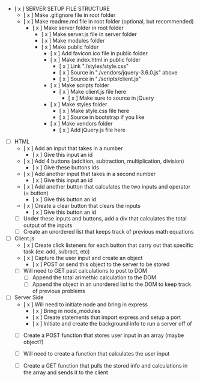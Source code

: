 - [ x ] SERVER SETUP FILE STRUCTURE
    - [ x ] Make .gitignore file in root folder
    - [ x ] Make readme.md file in root folder (optional, but recommended)
        - [ x ] Make server folder in root folder
            - [ x ] Make server.js file in server folder
            - [ x ] Make modules folder
            - [ x ] Make public folder
                - [ x ] Add favicon.ico file in public folder
                - [ x ] Make index.html in public folder
                    - [ x ] Link "./styles/style.css"
                    - [ x ] Source in "./vendors/jquery-3.6.0.js" above
                    - [ x ] Source in "./scripts/client.js" 
                - [ x ] Make scripts folder
                    - [ x ] Make client.js file here
                        - [ x ] Make sure to source in jQuery
                - [ x ] Make styles folder
                    - [ x ] Make style.css file here
                    - [ x ] Source in bootstrap if you like
                - [ x ] Make vendors folder
                    - [ x ] Add jQuery.js file here

- [ ] HTML
    - [ x ] Add an input that takes in a number
        - [ x ] Give this input an id 
    - [ x ] Add 4 buttons (addition, subtraction, multiplication, division)
        - [ x ] Give these buttons ids
    - [ x ] Add another input that takes in a second number
        - [ x ] Give this input an id
    - [ x ] Add another button that calculates the two inputs and operator (= button)
        - [ x ] Give this button an id
    - [ x ] Create a clear button that clears the inputs
        - [ x ] Give this button an id
    - [ ] Under these inputs and buttons, add a div that calculates the total output of the   inputs
    - [ ] Create an unordered list that keeps track of previous math equations

- [ ] Client.js
    - [ x ] Create click listeners for each button that carry out that specific task (ex: add,   subract, etc)
    - [ x ] Capture the user input and create an object
        - [ x ] POST or send this object to the server to be stored
    - [ ] Will need to GET past calculations to post to DOM
        - [ ] Append the total arimethic calculation to the DOM
        - [ ] Append the object in an unordered list to the DOM to keep track of previous problems

- [ ] Server Side
    - [ x ] Will need to initiate node and bring in express
        - [ x ] Bring in node_modules 
        - [ x ] Create statements that import express and setup a port
        - [ x ] Initiate and create the background info to run a server off of
    - [ ] Create a POST function that stores user input in an array (maybe object?)
    - [ ] Will need to create a function that calculates the user input 
    - [ ] Create a GET function that pulls the stored info and calculations in the array and sends it to the client
    
